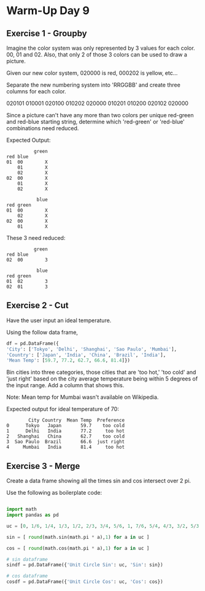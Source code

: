 # Warm-Up Day 9

## Exercise 1 - Groupby

Imagine the color system was only represented by 3 values for each color. 00, 01 and 02. Also, that only 2 of those 3 colors can be used to draw a picture.

Given our new color system, 020000 is red, 000202 is yellow, etc...

Separate the new numbering system into 'RRGGBB' and create three columns for each color.

020101
010001
020100
010202
020000
010201
010200
020102
020000

Since a picture can't have any more than two colors per unique red-green and red-blue starting string, determine which 'red-green' or 'red-blue' combinations need reduced.

Expected Output:

```
          green
red blue       
01  00        X
    01        X
    02        X
02  00        X
    01        X
    02        X
```

```
           blue
red green      
01  00        X
    02        X
02  00        X
    01        X
```


These 3 need reduced:

```
          green
red blue       
02  00        3
```

```
           blue
red green      
01  02        3
02  01        3
```


## Exercise 2 - Cut

Have the user input an ideal temperature.

Using the follow data frame,

```python
df = pd.DataFrame({
'City': ['Tokyo', 'Delhi', 'Shanghai', 'Sao Paulo', 'Mumbai'],
'Country': ['Japan', 'India', 'China', 'Brazil', 'India'],
'Mean Temp': [59.7, 77.2, 62.7, 66.6, 81.4]})
```

Bin cities into three categories, those cities that are 'too hot,' 'too cold' and 'just right' based on the city average temperature being within 5 degrees of the input range. Add a column that shows this.

Note: Mean temp for Mumbai wasn't available on Wikipedia.

Expected output for ideal temperature of 70:

```
        City Country  Mean Temp  Preference
0      Tokyo   Japan       59.7    too cold
1      Delhi   India       77.2     too hot
2   Shanghai   China       62.7    too cold
3  Sao Paulo  Brazil       66.6  just right
4     Mumbai   India       81.4     too hot
```

## Exercise 3 - Merge

Create a data frame showing all the times sin and cos intersect over 2 pi.

Use the following as boilerplate code:

```python

import math
import pandas as pd

uc = [0, 1/6, 1/4, 1/3, 1/2, 2/3, 3/4, 5/6, 1, 7/6, 5/4, 4/3, 3/2, 5/3, 7/4, 11/6]

sin = [ round(math.sin(math.pi * a),1) for a in uc ]

cos = [ round(math.cos(math.pi * a),1) for a in uc ]

# sin dataframe
sindf = pd.DataFrame({'Unit Circle Sin': uc, 'Sin': sin})

# cos dataframe
cosdf = pd.DataFrame({'Unit Circle Cos': uc, 'Cos': cos})

```

